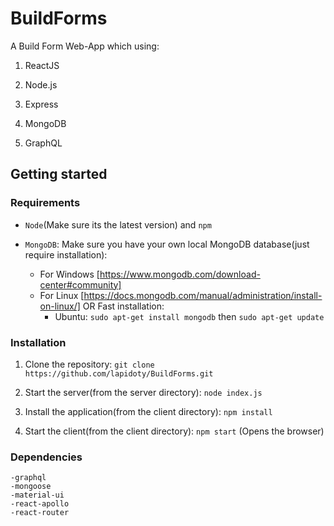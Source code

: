 # BuildForms
A Build Form Web-App which using:

1) ReactJS 

2) Node.js 

3) Express

4) MongoDB

5) GraphQL

## Getting started
### Requirements

- ```Node```(Make sure its the latest version) and ```npm```

- ```MongoDB```: Make sure you have your own local MongoDB database(just require installation):

    - For Windows [https://www.mongodb.com/download-center#community] 
    - For Linux [https://docs.mongodb.com/manual/administration/install-on-linux/] OR Fast installation:
        - Ubuntu: ```sudo apt-get install mongodb``` then
                    ```sudo apt-get update```


### Installation

1. Clone the repository:  ```git clone https://github.com/lapidoty/BuildForms.git```

2. Start the server(from the server directory): ```node index.js```

3. Install the application(from the client directory): ```npm install```

4. Start the client(from the client directory): ```npm start``` (Opens the browser)

### Dependencies
    -graphql
    -mongoose
    -material-ui
    -react-apollo
    -react-router
